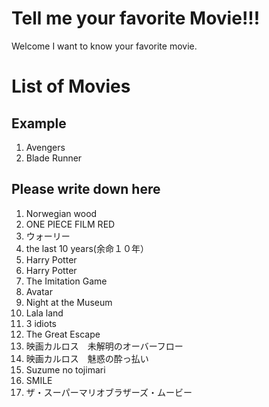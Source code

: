 # Tell me your favorite Movie!!!
Welcome I want to know your favorite movie.


# List of Movies
## Example
1.  Avengers
2.  Blade Runner
## Please write down here
1. Norwegian wood
2. ONE PIECE FILM RED
3. ウォーリー
4. the last 10 years(余命１０年）
5. Harry Potter
6. Harry Potter
7. The Imitation Game
8. Avatar
9. Night at the Museum
10. Lala land
11. 3 idiots
12. The Great Escape
13. 映画カルロス　未解明のオーバーフロー
14. 映画カルロス　魅惑の酔っ払い
15. Suzume no tojimari
16. SMILE
17. ザ・スーパーマリオブラザーズ・ムービー

